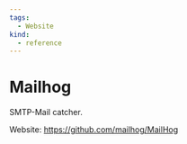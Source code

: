 ```yaml
---
tags:
  - Website
kind:
  - reference
---
```


# Mailhog

SMTP-Mail catcher.

Website: <https://github.com/mailhog/MailHog>

